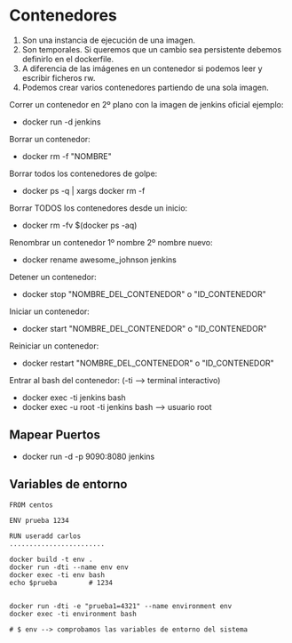 # Contenedores

1. Son una instancia de ejecución de una imagen.
2. Son temporales. Si queremos que un cambio sea persistente debemos definirlo en el dockerfile.
3. A diferencia de las imágenes en un contenedor si podemos leer y escribir ficheros rw.
4. Podemos crear varios contenedores partiendo de una sola imagen.

Correr un contenedor en 2º plano con la imagen de jenkins oficial ejemplo:
- docker run -d jenkins

Borrar un contenedor:
- docker rm -f "NOMBRE"

Borrar todos los contenedores de golpe:
- docker ps -q | xargs docker rm -f

Borrar TODOS los contenedores desde un inicio:
- docker rm -fv $(docker ps -aq)

Renombrar un contenedor 1º nombre 2º nombre nuevo:
- docker rename awesome_johnson jenkins

Detener un contenedor:
- docker stop "NOMBRE_DEL_CONTENEDOR" o "ID_CONTENEDOR"

Iniciar un contenedor:
- docker start "NOMBRE_DEL_CONTENEDOR" o "ID_CONTENEDOR"

Reiniciar un contenedor:
- docker restart "NOMBRE_DEL_CONTENEDOR" o "ID_CONTENEDOR"

Entrar al bash del contenedor: (-ti --> terminal interactivo)
- docker exec -ti jenkins bash
- docker exec -u root -ti jenkins bash --> usuario root


## Mapear Puertos
- docker run -d -p 9090:8080 jenkins
 
## Variables de entorno
```
FROM centos

ENV prueba 1234

RUN useradd carlos
........................

docker build -t env .
docker run -dti --name env env
docker exec -ti env bash
echo $prueba        # 1234


docker run -dti -e "prueba1=4321" --name environment env
docker exec -ti environment bash

# $ env --> comprobamos las variables de entorno del sistema
```